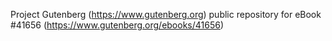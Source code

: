 Project Gutenberg (https://www.gutenberg.org) public repository for eBook #41656 (https://www.gutenberg.org/ebooks/41656)
